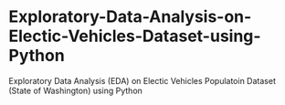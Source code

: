 # Exploratory-Data-Analysis-on-Electic-Vehicles-Dataset-using-Python
Exploratory Data Analysis (EDA) on Electic Vehicles Populatoin Dataset (State of Washington) using Python 
